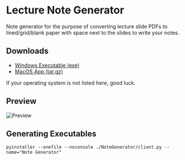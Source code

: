 Lecture Note Generator
========================
Note generator for the purpose of converting lecture slide PDFs to lined/grid/blank paper with space next to the slides to write your notes.

## Downloads

- [Windows Executable (exe)](bin/Note%20Generator.exe)
- [MacOS App (tar.gz)](bin/Note%20Generator.tar.gz)

If your operating system is not listed here, good luck.

## Preview

![Preview](https://i.imgur.com/30byrUX.png/)

## Generating Executables

`pyinstaller --onefile --noconsole ./NoteGenerator/client.py --name="Note Generator"`

